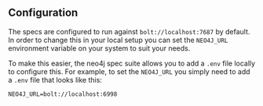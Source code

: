 ## Configuration

The specs are configured to run against `bolt://localhost:7687` by default. In order to change this in your local setup you can set the `NEO4J_URL` environment variable on your system to suit your needs.

To make this easier, the neo4j spec suite allows you to add a `.env` file locally to configure this. For example, to set the `NEO4J_URL` you simply need to add a `.env` file that looks like this:

```
NEO4J_URL=bolt://localhost:6998
```

